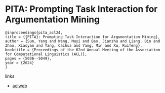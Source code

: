 # PITA: Prompting Task Interaction for Argumentation Mining

```
@inproceedings{pita_acl24,
title = {{PITA}: Prompting Task Interaction for Argumentation Mining},
author = {Sun, Yang and Wang, Muyi and Bao, Jianzhu and Liang, Bin and Zhao, Xiaoyan and Yang, Caihua and Yang, Min and Xu, Ruifeng},
booktitle = {Proceedings of the 62nd Annual Meeting of the Association for Computational Linguistics (ACL)},
pages = {5036--5049},
year = {2024}
}
```

links
- [aclweb](https://aclanthology.org/2024.acl-long.275)
